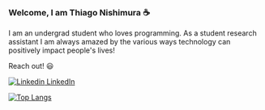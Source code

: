 
### Welcome, I am Thiago Nishimura  :coffee:
I am an undergrad student who loves programming.
As a student research assistant I am always amazed by the various ways technology can positively impact people's lives!


Reach out! :smiley:

[![Linkedin](https://i.stack.imgur.com/gVE0j.png) LinkedIn](https://www.linkedin.com/in/thiago-nishimura)


[![Top Langs](https://github-readme-stats.vercel.app/api/top-langs/?username=dsnishimura&layout=compact&layout=dark)](https://github.com/anuraghazra/github-readme-stats)




